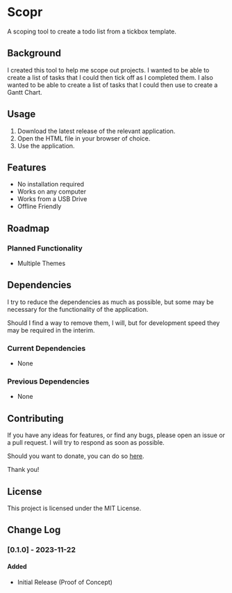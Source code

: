 # Scopr
A scoping tool to create a todo list from a tickbox template.

## Background
I created this tool to help me scope out projects. I wanted to be able to create a list of tasks that I could then tick off as I completed them. I also wanted to be able to create a list of tasks that I could then use to create a Gantt Chart.

## Usage
1. Download the latest release of the relevant application.
2. Open the HTML file in your browser of choice.
3. Use the application.

## Features
- No installation required
- Works on any computer
- Works from a USB Drive
- Offline Friendly

## Roadmap

### Planned Functionality
- Multiple Themes

## Dependencies
I try to reduce the dependencies as much as possible, but some may be necessary for the functionality of the application.

Should I find a way to remove them, I will, but for development speed they may be required in the interim.

### Current Dependencies
- None

### Previous Dependencies
- None

## Contributing
If you have any ideas for features, or find any bugs, please open an issue or a pull request. I will try to respond as soon as possible.

Should you want to donate, you can do so [here](https://www.buymeacoffee.com/caddickbrown).

Thank you!

## License
This project is licensed under the MIT License.

## Change Log

### [0.1.0] - 2023-11-22

#### Added

- Initial Release (Proof of Concept)